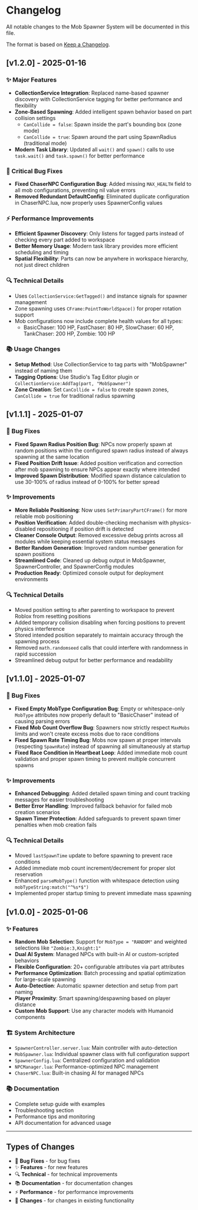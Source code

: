 # Changelog

All notable changes to the Mob Spawner System will be documented in this file.

The format is based on [Keep a Changelog](https://keepachangelog.com/en/1.0.0/).

## [v1.2.0] - 2025-01-16

### ✨ Major Features
- **CollectionService Integration**: Replaced name-based spawner discovery with CollectionService tagging for better performance and flexibility
- **Zone-Based Spawning**: Added intelligent spawn behavior based on part collision settings
  - `CanCollide = false`: Spawn inside the part's bounding box (zone mode)
  - `CanCollide = true`: Spawn around the part using SpawnRadius (traditional mode)
- **Modern Task Library**: Updated all `wait()` and `spawn()` calls to use `task.wait()` and `task.spawn()` for better performance

### 🔧 Critical Bug Fixes
- **Fixed ChaserNPC Configuration Bug**: Added missing `MAX_HEALTH` field to all mob configurations, preventing nil value errors
- **Removed Redundant DefaultConfig**: Eliminated duplicate configuration in ChaserNPC.lua, now properly uses SpawnerConfig values

### ⚡ Performance Improvements
- **Efficient Spawner Discovery**: Only listens for tagged parts instead of checking every part added to workspace
- **Better Memory Usage**: Modern task library provides more efficient scheduling and timing
- **Spatial Flexibility**: Parts can now be anywhere in workspace hierarchy, not just direct children

### 🔍 Technical Details
- Uses `CollectionService:GetTagged()` and instance signals for spawner management
- Zone spawning uses `CFrame:PointToWorldSpace()` for proper rotation support
- Mob configurations now include complete health values for all types:
  - BasicChaser: 100 HP, FastChaser: 80 HP, SlowChaser: 60 HP, TankChaser: 200 HP, Zombie: 100 HP

### 📚 Usage Changes
- **Setup Method**: Use CollectionService to tag parts with "MobSpawner" instead of naming them
- **Tagging Options**: Use Studio's Tag Editor plugin or `CollectionService:AddTag(part, "MobSpawner")`
- **Zone Creation**: Set `CanCollide = false` to create spawn zones, `CanCollide = true` for traditional radius spawning

## [v1.1.1] - 2025-01-07

### 🔧 Bug Fixes
- **Fixed Spawn Radius Position Bug**: NPCs now properly spawn at random positions within the configured spawn radius instead of always spawning at the same location
- **Fixed Position Drift Issue**: Added position verification and correction after mob spawning to ensure NPCs appear exactly where intended
- **Improved Spawn Distribution**: Modified spawn distance calculation to use 30-100% of radius instead of 0-100% for better spread

### ✨ Improvements
- **More Reliable Positioning**: Now uses `SetPrimaryPartCFrame()` for more reliable mob positioning
- **Position Verification**: Added double-checking mechanism with physics-disabled repositioning if position drift is detected
- **Cleaner Console Output**: Removed excessive debug prints across all modules while keeping essential system status messages
- **Better Random Generation**: Improved random number generation for spawn positions
- **Streamlined Code**: Cleaned up debug output in MobSpawner, SpawnerController, and SpawnerConfig modules
- **Production Ready**: Optimized console output for deployment environments

### 🔍 Technical Details
- Moved position setting to after parenting to workspace to prevent Roblox from resetting positions
- Added temporary collision disabling when forcing positions to prevent physics interference
- Stored intended position separately to maintain accuracy through the spawning process
- Removed `math.randomseed` calls that could interfere with randomness in rapid succession
- Streamlined debug output for better performance and readability

## [v1.1.0] - 2025-01-07

### 🔧 Bug Fixes
- **Fixed Empty MobType Configuration Bug**: Empty or whitespace-only `MobType` attributes now properly default to "BasicChaser" instead of causing parsing errors
- **Fixed Mob Count Overflow Bug**: Spawners now strictly respect `MaxMobs` limits and won't create excess mobs due to race conditions
- **Fixed Spawn Rate Timing Bug**: Mobs now spawn at proper intervals (respecting `SpawnRate`) instead of spawning all simultaneously at startup
- **Fixed Race Condition in Heartbeat Loop**: Added immediate mob count validation and proper spawn timing to prevent multiple concurrent spawns

### ✨ Improvements  
- **Enhanced Debugging**: Added detailed spawn timing and count tracking messages for easier troubleshooting
- **Better Error Handling**: Improved fallback behavior for failed mob creation scenarios
- **Spawn Timer Protection**: Added safeguards to prevent spawn timer penalties when mob creation fails

### 🔍 Technical Details
- Moved `lastSpawnTime` update to before spawning to prevent race conditions
- Added immediate mob count increment/decrement for proper slot reservation
- Enhanced `parseMobType()` function with whitespace detection using `mobTypeString:match("^%s*$")`
- Implemented proper startup timing to prevent immediate mass spawning

## [v1.0.0] - 2025-01-06

### ✨ Features
- **Random Mob Selection**: Support for `MobType = "RANDOM"` and weighted selections like `"Zombie:3,Knight:1"`
- **Dual AI System**: Managed NPCs with built-in AI or custom-scripted behaviors
- **Flexible Configuration**: 20+ configurable attributes via part attributes
- **Performance Optimization**: Batch processing and spatial optimization for large-scale spawning
- **Auto-Detection**: Automatic spawner detection and setup from part naming
- **Player Proximity**: Smart spawning/despawning based on player distance
- **Custom Mob Support**: Use any character models with Humanoid components

### 🏗️ System Architecture
- `SpawnerController.server.lua`: Main controller with auto-detection
- `MobSpawner.lua`: Individual spawner class with full configuration support  
- `SpawnerConfig.lua`: Centralized configuration and validation
- `NPCManager.lua`: Performance-optimized NPC management
- `ChaserNPC.lua`: Built-in chasing AI for managed NPCs

### 📚 Documentation
- Complete setup guide with examples
- Troubleshooting section
- Performance tips and monitoring
- API documentation for advanced usage

---

## Types of Changes
- 🔧 **Bug Fixes** - for bug fixes
- ✨ **Features** - for new features  
- 🔍 **Technical** - for technical improvements
- 📚 **Documentation** - for documentation changes
- ⚡ **Performance** - for performance improvements
- 🔄 **Changes** - for changes in existing functionality
